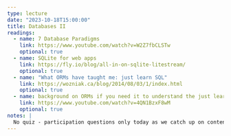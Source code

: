 ```yaml
---
type: lecture
date: "2023-10-18T15:00:00"
title: Databases II
readings:
  - name: 7 Database Paradigms
    link: https://www.youtube.com/watch?v=W2Z7fbCLSTw
    optional: true
  - name: SQLite for web apps
    link: https://fly.io/blog/all-in-on-sqlite-litestream/
    optional: true
  - name: "What ORMs have taught me: just learn SQL"
    link: https://wozniak.ca/blog/2014/08/03/1/index.html
    optional: true
  - name: background on ORMs if you need it to understand the just learn SQL article
    link: https://www.youtube.com/watch?v=4QN1BzxF8wM
    optional: true
notes: |
  No quiz - participation questions only today as we catch up on content.
---
```

